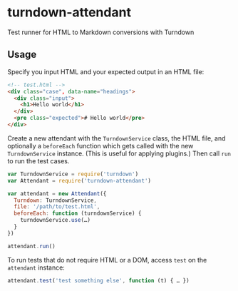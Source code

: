 # turndown-attendant

Test runner for HTML to Markdown conversions with Turndown

## Usage

Specify you input HTML and your expected output in an HTML file:

```html
<!-- test.html -->
<div class="case", data-name="headings">
  <div class="input">
    <h1>Hello world</h1>
  </div>
  <pre class="expected"># Hello world</pre>
</div>
```

Create a new attendant with the `TurndownService` class, the HTML file, and optionally a `beforeEach` function which gets called with the new `TurndownService` instance. (This is useful for applying plugins.) Then call `run` to run the test cases.

```js
var TurndownService = require('turndown')
var Attendant = require('turndown-attendant')

var attendant = new Attendant({
  Turndown: TurndownService,
  file: '/path/to/test.html',
  beforeEach: function (turndownService) {
    turndownService.use(…)
  }
})

attendant.run()
```

To run tests that do not require HTML or a DOM, access `test` on the `attendant` instance:

```js
attendant.test('test something else', function (t) { … })
```
